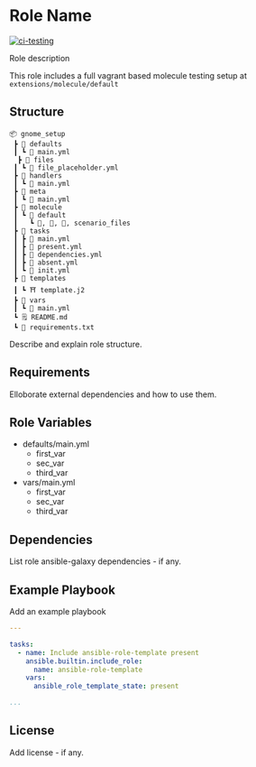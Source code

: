 Role Name
=========
[![ci-testing](https://github.com/philnewm/ansible-role-template/actions/workflows/molecule-ci.yml/badge.svg)](https://github.com/philnewm/ansible-role-template/actions/workflows/molecule-ci.yml)

Role description



This role includes a full vagrant based molecule testing setup at `extensions/molecule/default`

Structure
---------
```
📦 gnome_setup
 ┣ 📂 defaults
 ┃ ┗ 📜 main.yml
  ┣ 📂 files
 ┃ ┗ 📜 file_placeholder.yml
 ┣ 📂 handlers
 ┃ ┗ 📜 main.yml
 ┣ 📂 meta
 ┃ ┗ 📜 main.yml
 ┣ 📂 molecule
 ┃ ┗ 📂 default
 ┃   ┗ 📜, 📜, 📜, scenario_files
 ┣ 📂 tasks
 ┃ ┣ 📜 main.yml
 ┃ ┣ 📜 present.yml
 ┃ ┣ 📜 dependencies.yml
 ┃ ┣ 📜 absent.yml
 ┃ ┗ 📜 init.yml
 ┣ 📂 templates
 ┃ ┗ ⛩️ template.j2
 ┣ 📂 vars
 ┃ ┗ 📜 main.yml
 ┗ 🗒️ README.md
 ┗ 📓 requirements.txt

```

Describe and explain role structure. 

Requirements
------------

Elloborate external dependencies and how to use them.

Role Variables
--------------

* defaults/main.yml
  * first_var
  * sec_var
  * third_var
* vars/main.yml
  * first_var
  * sec_var
  * third_var


Dependencies
------------

List role ansible-galaxy dependencies - if any.

Example Playbook
----------------

Add an example playbook
```yaml
---

tasks:
  - name: Include ansible-role-template present
    ansible.builtin.include_role:
      name: ansible-role-template
    vars:
      ansible_role_template_state: present

...
```
License
-------

Add license - if any.
